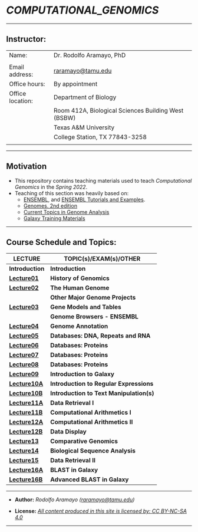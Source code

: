# _**COMPUTATIONAL_GENOMICS**_

------------------------------------------------------------------------

## **Instructor:**

|                  |                                                     |
|------------------|-----------------------------------------------------|
| Name:            | Dr. Rodolfo Aramayo, PhD                            |
|                  |                                                     |
| Email address:   | raramayo@tamu.edu                                   |
| Office hours:    | By appointment                                      |
| Office location: | Department of Biology                               |
|                  | Room 412A, Biological Sciences Building West (BSBW) |
|                  | Texas A&M University                                |
|                  | College Station, TX 77843-3258                      |
|                  |                                                     |

------------------------------------------------------------------------

## Motivation

+ This repository contains teaching materials used to teach _Computational Genomics_ in the _Spring 2022_.
+ Teaching of this section was heavily based on:
  + [ENSEMBL](https://www.ensembl.org/index.html), and [ENSEMBL Tutorials and Examples](http://www.ensembl.org/info/website/tutorials/index.html).
  + [Genomes. 2nd edition](https://www.ncbi.nlm.nih.gov/books/NBK21134/)
  + [Current Topics in Genome Analysis](https://www.genome.gov/event-calendar/Current-Topics-in-Genome-Analysis)
  + [Galaxy Training Materials](https://training.galaxyproject.org/training-material/)

------------------------------------------------------------------------

## **Course Schedule and Topics:**

| **LECTURE**                                                                                   | **TOPIC(s)/EXAM(s)/OTHER**               |
|-----------------------------------------------------------------------------------------------|------------------------------------------|
| **Introduction**                                                                              | **Introduction**                         |
| **[Lecture01](https://github.com/raramayo/Computational_Genomics/blob/main/01Lecture.pdf)**   | **History of Genomics**                  |
| **[Lecture02](https://github.com/raramayo/Computational_Genomics/blob/main/02Lecture.pdf)**   | **The Human Genome**                     |
|                                                                                               | **Other Major Genome Projects**          |
| **[Lecture03](https://github.com/raramayo/Computational_Genomics/blob/main/03Lecture.pdf)**   | **Gene Models and Tables**               |
|                                                                                               | **Genome Browsers - ENSEMBL**            |
| **[Lecture04](https://github.com/raramayo/Computational_Genomics/blob/main/04Lecture.pdf)**   | **Genome Annotation**                    |
| **[Lecture05](https://github.com/raramayo/Computational_Genomics/blob/main/05Lecture.pdf)**   | **Databases: DNA, Repeats and RNA**      |
| **[Lecture06](https://github.com/raramayo/Computational_Genomics/blob/main/06Lecture.pdf)**   | **Databases: Proteins**                  |
| **[Lecture07](https://github.com/raramayo/Computational_Genomics/blob/main/07Lecture.pdf)**   | **Databases: Proteins**                  |
| **[Lecture08](https://github.com/raramayo/Computational_Genomics/blob/main/08Lecture.pdf)**   | **Databases: Proteins**                  |
| **[Lecture09](https://github.com/raramayo/Computational_Genomics/blob/main/09Lecture.pdf)**   | **Introduction to Galaxy**               |
| **[Lecture10A](https://github.com/raramayo/Computational_Genomics/blob/main/10ALecture.pdf)** | **Introduction to Regular Expressions**  |
| **[Lecture10B](https://github.com/raramayo/Computational_Genomics/blob/main/10BLecture.pdf)** | **Introduction to Text Manipulation(s)** |
| **[Lecture11A](https://github.com/raramayo/Computational_Genomics/blob/main/11ALecture.pdf)** | **Data Retrieval I**                     |
| **[Lecture11B](https://github.com/raramayo/Computational_Genomics/blob/main/11BLecture.pdf)** | **Computational Arithmetics I**          |
| **[Lecture12A](https://github.com/raramayo/Computational_Genomics/blob/main/12ALecture.pdf)** | **Computational Arithmetics II**         |
| **[Lecture12B](https://github.com/raramayo/Computational_Genomics/blob/main/12BLecture.pdf)** | **Data Display**                         |
| **[Lecture13](https://github.com/raramayo/Computational_Genomics/blob/main/13Lecture.pdf)**   | **Comparative Genomics**                 |
| **[Lecture14](https://github.com/raramayo/Computational_Genomics/blob/main/14Lecture.pdf)**   | **Biological Sequence Analysis**         |
| **[Lecture15](https://github.com/raramayo/Computational_Genomics/blob/main/15Lecture.pdf)**   | **Data Retrieval II**                    |
| **[Lecture16A](https://github.com/raramayo/Computational_Genomics/blob/main/16ALecture.pdf)** | **BLAST in Galaxy**                      |
| **[Lecture16B](https://github.com/raramayo/Computational_Genomics/blob/main/16BLecture.pdf)** | **Advanced BLAST in Galaxy**             |

------------------------------------------------------------------------

+ **Author:** _Rodolfo Aramayo (raramayo@tamu.edu)_

+ **License:** _[All content produced in this site is licensed by: CC BY-NC-SA 4.0](http://creativecommons.org/licenses/by-nc-sa/4.0/)_

------------------------------------------------------------------------
